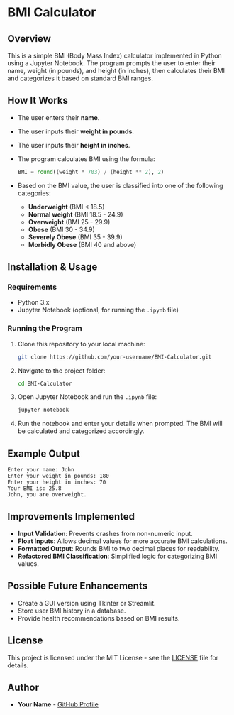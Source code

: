 # BMI Calculator

## Overview
This is a simple BMI (Body Mass Index) calculator implemented in Python using a Jupyter Notebook. The program prompts the user to enter their name, weight (in pounds), and height (in inches), then calculates their BMI and categorizes it based on standard BMI ranges.

## How It Works
- The user enters their **name**.
- The user inputs their **weight in pounds**.
- The user inputs their **height in inches**.
- The program calculates BMI using the formula:
  
  ```python
  BMI = round((weight * 703) / (height ** 2), 2)
  ```
- Based on the BMI value, the user is classified into one of the following categories:
  - **Underweight** (BMI < 18.5)
  - **Normal weight** (BMI 18.5 - 24.9)
  - **Overweight** (BMI 25 - 29.9)
  - **Obese** (BMI 30 - 34.9)
  - **Severely Obese** (BMI 35 - 39.9)
  - **Morbidly Obese** (BMI 40 and above)

## Installation & Usage
### Requirements
- Python 3.x
- Jupyter Notebook (optional, for running the `.ipynb` file)

### Running the Program
1. Clone this repository to your local machine:
   ```sh
   git clone https://github.com/your-username/BMI-Calculator.git
   ```
2. Navigate to the project folder:
   ```sh
   cd BMI-Calculator
   ```
3. Open Jupyter Notebook and run the `.ipynb` file:
   ```sh
   jupyter notebook
   ```
4. Run the notebook and enter your details when prompted. The BMI will be calculated and categorized accordingly.

## Example Output
```
Enter your name: John
Enter your weight in pounds: 180
Enter your height in inches: 70
Your BMI is: 25.8
John, you are overweight.
```

## Improvements Implemented
- **Input Validation**: Prevents crashes from non-numeric input.
- **Float Inputs**: Allows decimal values for more accurate BMI calculations.
- **Formatted Output**: Rounds BMI to two decimal places for readability.
- **Refactored BMI Classification**: Simplified logic for categorizing BMI values.

## Possible Future Enhancements
- Create a GUI version using Tkinter or Streamlit.
- Store user BMI history in a database.
- Provide health recommendations based on BMI results.

## License
This project is licensed under the MIT License - see the [LICENSE](LICENSE) file for details.

## Author
- **Your Name** - [GitHub Profile](https://github.com/your-username)
